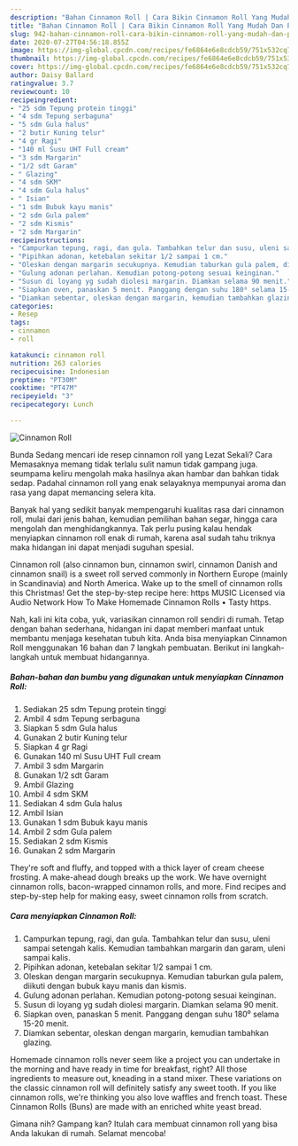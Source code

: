 ```yaml
---
description: "Bahan Cinnamon Roll | Cara Bikin Cinnamon Roll Yang Mudah Dan Praktis"
title: "Bahan Cinnamon Roll | Cara Bikin Cinnamon Roll Yang Mudah Dan Praktis"
slug: 942-bahan-cinnamon-roll-cara-bikin-cinnamon-roll-yang-mudah-dan-praktis
date: 2020-07-27T04:56:18.855Z
image: https://img-global.cpcdn.com/recipes/fe6864e6e8cdcb59/751x532cq70/cinnamon-roll-foto-resep-utama.jpg
thumbnail: https://img-global.cpcdn.com/recipes/fe6864e6e8cdcb59/751x532cq70/cinnamon-roll-foto-resep-utama.jpg
cover: https://img-global.cpcdn.com/recipes/fe6864e6e8cdcb59/751x532cq70/cinnamon-roll-foto-resep-utama.jpg
author: Daisy Ballard
ratingvalue: 3.7
reviewcount: 10
recipeingredient:
- "25 sdm Tepung protein tinggi"
- "4 sdm Tepung serbaguna"
- "5 sdm Gula halus"
- "2 butir Kuning telur"
- "4 gr Ragi"
- "140 ml Susu UHT Full cream"
- "3 sdm Margarin"
- "1/2 sdt Garam"
- " Glazing"
- "4 sdm SKM"
- "4 sdm Gula halus"
- " Isian"
- "1 sdm Bubuk kayu manis"
- "2 sdm Gula palem"
- "2 sdm Kismis"
- "2 sdm Margarin"
recipeinstructions:
- "Campurkan tepung, ragi, dan gula. Tambahkan telur dan susu, uleni sampai setengah kalis. Kemudian tambahkan margarin dan garam, uleni sampai kalis."
- "Pipihkan adonan, ketebalan sekitar 1/2 sampai 1 cm."
- "Oleskan dengan margarin secukupnya. Kemudian taburkan gula palem, diikuti dengan bubuk kayu manis dan kismis."
- "Gulung adonan perlahan. Kemudian potong-potong sesuai keinginan."
- "Susun di loyang yg sudah diolesi margarin. Diamkan selama 90 menit."
- "Siapkan oven, panaskan 5 menit. Panggang dengan suhu 180⁰ selama 15-20 menit."
- "Diamkan sebentar, oleskan dengan margarin, kemudian tambahkan glazing."
categories:
- Resep
tags:
- cinnamon
- roll

katakunci: cinnamon roll 
nutrition: 263 calories
recipecuisine: Indonesian
preptime: "PT30M"
cooktime: "PT47M"
recipeyield: "3"
recipecategory: Lunch

---
```



![Cinnamon Roll](https://img-global.cpcdn.com/recipes/fe6864e6e8cdcb59/751x532cq70/cinnamon-roll-foto-resep-utama.jpg)

Bunda Sedang mencari ide resep cinnamon roll yang Lezat Sekali? Cara Memasaknya memang tidak terlalu sulit namun tidak gampang juga. seumpama keliru mengolah maka hasilnya akan hambar dan bahkan tidak sedap. Padahal cinnamon roll yang enak selayaknya mempunyai aroma dan rasa yang dapat memancing selera kita.

Banyak hal yang sedikit banyak mempengaruhi kualitas rasa dari cinnamon roll, mulai dari jenis bahan, kemudian pemilihan bahan segar, hingga cara mengolah dan menghidangkannya. Tak perlu pusing kalau hendak menyiapkan cinnamon roll enak di rumah, karena asal sudah tahu triknya maka hidangan ini dapat menjadi suguhan spesial.

Cinnamon roll (also cinnamon bun, cinnamon swirl, cinnamon Danish and cinnamon snail) is a sweet roll served commonly in Northern Europe (mainly in Scandinavia) and North America. Wake up to the smell of cinnamon rolls this Christmas! Get the step-by-step recipe here: https MUSIC Licensed via Audio Network How To Make Homemade Cinnamon Rolls • Tasty https.


Nah, kali ini kita coba, yuk, variasikan cinnamon roll sendiri di rumah. Tetap dengan bahan sederhana, hidangan ini dapat memberi manfaat untuk membantu menjaga kesehatan tubuh kita. Anda bisa menyiapkan Cinnamon Roll menggunakan 16 bahan dan 7 langkah pembuatan. Berikut ini langkah-langkah untuk membuat hidangannya.

<!--inarticleads1-->

##### Bahan-bahan dan bumbu yang digunakan untuk menyiapkan Cinnamon Roll:

1. Sediakan 25 sdm Tepung protein tinggi
1. Ambil 4 sdm Tepung serbaguna
1. Siapkan 5 sdm Gula halus
1. Gunakan 2 butir Kuning telur
1. Siapkan 4 gr Ragi
1. Gunakan 140 ml Susu UHT Full cream
1. Ambil 3 sdm Margarin
1. Gunakan 1/2 sdt Garam
1. Ambil  Glazing
1. Ambil 4 sdm SKM
1. Sediakan 4 sdm Gula halus
1. Ambil  Isian
1. Gunakan 1 sdm Bubuk kayu manis
1. Ambil 2 sdm Gula palem
1. Sediakan 2 sdm Kismis
1. Gunakan 2 sdm Margarin


They&#39;re soft and fluffy, and topped with a thick layer of cream cheese frosting. A make-ahead dough breaks up the work. We have overnight cinnamon rolls, bacon-wrapped cinnamon rolls, and more. Find recipes and step-by-step help for making easy, sweet cinnamon rolls from scratch. 

<!--inarticleads2-->

##### Cara menyiapkan Cinnamon Roll:

1. Campurkan tepung, ragi, dan gula. Tambahkan telur dan susu, uleni sampai setengah kalis. Kemudian tambahkan margarin dan garam, uleni sampai kalis.
1. Pipihkan adonan, ketebalan sekitar 1/2 sampai 1 cm.
1. Oleskan dengan margarin secukupnya. Kemudian taburkan gula palem, diikuti dengan bubuk kayu manis dan kismis.
1. Gulung adonan perlahan. Kemudian potong-potong sesuai keinginan.
1. Susun di loyang yg sudah diolesi margarin. Diamkan selama 90 menit.
1. Siapkan oven, panaskan 5 menit. Panggang dengan suhu 180⁰ selama 15-20 menit.
1. Diamkan sebentar, oleskan dengan margarin, kemudian tambahkan glazing.


Homemade cinnamon rolls never seem like a project you can undertake in the morning and have ready in time for breakfast, right? All those ingredients to measure out, kneading in a stand mixer. These variations on the classic cinnamon roll will definitely satisfy any sweet tooth. If you like cinnamon rolls, we&#39;re thinking you also love waffles and french toast. These Cinnamon Rolls (Buns) are made with an enriched white yeast bread. 

Gimana nih? Gampang kan? Itulah cara membuat cinnamon roll yang bisa Anda lakukan di rumah. Selamat mencoba!
